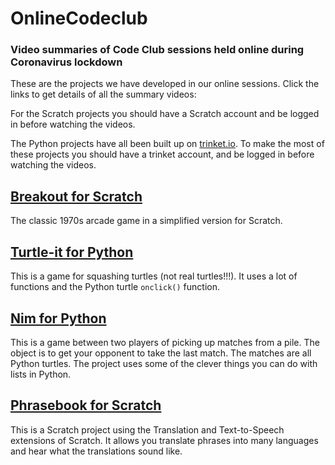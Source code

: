 # OnlineCodeclub

### Video summaries of Code Club sessions held online during Coronavirus lockdown

These are the projects we have developed in our online sessions. Click the links to get details of all the summary videos:

For the Scratch projects you should have a Scratch account and be logged in before watching the videos.

The Python projects have all been built up on [trinket.io](https://trinket.io). To make the most of these projects you should have a trinket account, and be logged in before watching the videos.


## [Breakout for Scratch](breakout.md)

The classic 1970s arcade game in a simplified version for Scratch.


## [Turtle-it for Python](turtleit.md)

This is a game for squashing turtles (not real turtles!!!). It uses a lot of functions and the Python turtle ```onclick()``` function.


## [Nim for Python](nim.md)

This is a game between two players of picking up matches from a pile. The object is to get your opponent to take the last match. The matches are all Python turtles. The project uses some of the clever things you can do with lists in Python.


## [Phrasebook for Scratch](phrasebook.md)

This is a Scratch project using the Translation and Text-to-Speech extensions of Scratch. It allows you translate phrases into many languages and hear what the translations sound like.



